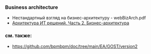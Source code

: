 ### Business architecture  
- Нестандартный взгляд на бизнес-архитектуру - webBizArch.pdf  
- [Архитектура ИТ решений. Часть 2. Бизнес-архитектура](https://habr.com/ru/articles/956656/)
  
### см. также: 
- https://github.com/bpmbpm/doc/tree/main/EA/GOST/version2

